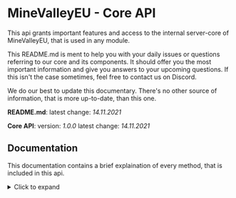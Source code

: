 # MineValleyEU - Core API
This api grants important features and access to the internal server-core of MineValleyEU, that is used in any module.

This README.md is ment to help you with your daily issues or questions referring to our core and its components. It should offer you the most important information and give you answers to your upcoming questions. If this isn't the case sometimes, feel free to contact us on Discord.

We do our best to update this documentary. There's no other source of information, that is more up-to-date, than this one.

**README.md**:
latest change: _14.11.2021_

**Core API**:
version: _1.0.0_
latest change: _14.11.2021_

## Documentation
This documentation contains a brief explaination of every method, that is included in this api.
<details><summary>Click to expand</summary>
There's a text following here
</details>
